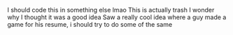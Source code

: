 I should code this in something else lmao
This is actually trash I wonder why I thought it was a good idea
Saw a really cool idea where a guy made a game for his resume, i should try to do some of the same
